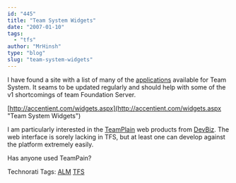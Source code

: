 ```yaml
---
id: "445"
title: "Team System Widgets"
date: "2007-01-10"
tags: 
  - "tfs"
author: "MrHinsh"
type: "blog"
slug: "team-system-widgets"
---
```


I have found a site with a list of many of the [applications](http://accentient.com/widgets.aspx "Team System Widgets") available for Team System. It seams to be updated regularly and should help with some of the v1 shortcomings of team Foundation Server.

[http://accentient.com/widgets.aspx](http://accentient.com/widgets.aspx "Team System Widgets")

I am particularly interested in the [TeamPlain](http://www.devbiz.com/teamplain/webaccess/ "TeamPlain") web products from [DevBiz](http://www.devbiz.com "TeamPlain"). The web interface is sorely lacking in TFS, but at least one can develop against the platform extremely easily.

Has anyone used TeamPain?

Technorati Tags: [ALM](http://technorati.com/tags/ALM) [TFS](http://technorati.com/tags/TFS)
